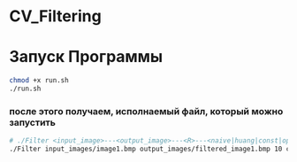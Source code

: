 # CV_Filtering

# Запуск Программы

 ```bash
 chmod +x run.sh
 ./run.sh
 ```
 ### после этого получаем, исполнаемый файл, который можно запустить
 ``` bash
 # ./Filter <input_image>---<output_image>---<R>---<naive|huang|const|opencv>
 ./Filter input_images/image1.bmp output_images/filtered_image1.bmp 10 const
 
 ```
